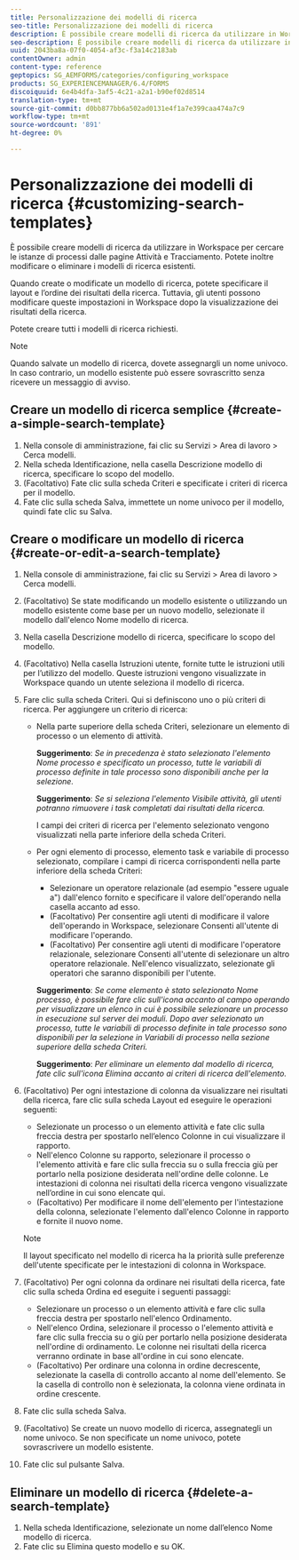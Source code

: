 ```yaml
---
title: Personalizzazione dei modelli di ricerca
seo-title: Personalizzazione dei modelli di ricerca
description: È possibile creare modelli di ricerca da utilizzare in Workspace per cercare le istanze di processi dalle pagine Attività e Tracciamento. Potete inoltre modificare o eliminare i modelli di ricerca esistenti.
seo-description: È possibile creare modelli di ricerca da utilizzare in Workspace per cercare le istanze di processi dalle pagine Attività e Tracciamento. Potete inoltre modificare o eliminare i modelli di ricerca esistenti.
uuid: 2043ba8a-07f0-4054-af3c-f3a14c2183ab
contentOwner: admin
content-type: reference
geptopics: SG_AEMFORMS/categories/configuring_workspace
products: SG_EXPERIENCEMANAGER/6.4/FORMS
discoiquuid: 6e4b4dfa-3af5-4c21-a2a1-b90ef02d8514
translation-type: tm+mt
source-git-commit: d0bb877bb6a502ad0131e4f1a7e399caa474a7c9
workflow-type: tm+mt
source-wordcount: '891'
ht-degree: 0%

---
```



# Personalizzazione dei modelli di ricerca {#customizing-search-templates}

È possibile creare modelli di ricerca da utilizzare in Workspace per cercare le istanze di processi dalle pagine Attività e Tracciamento. Potete inoltre modificare o eliminare i modelli di ricerca esistenti.

Quando create o modificate un modello di ricerca, potete specificare il layout e l’ordine dei risultati della ricerca. Tuttavia, gli utenti possono modificare queste impostazioni in Workspace dopo la visualizzazione dei risultati della ricerca.

Potete creare tutti i modelli di ricerca richiesti.

>[!NOTE]
>
>Quando salvate un modello di ricerca, dovete assegnargli un nome univoco. In caso contrario, un modello esistente può essere sovrascritto senza ricevere un messaggio di avviso.

## Creare un modello di ricerca semplice {#create-a-simple-search-template}

1. Nella console di amministrazione, fai clic su Servizi > Area di lavoro > Cerca modelli.
1. Nella scheda Identificazione, nella casella Descrizione modello di ricerca, specificare lo scopo del modello.
1. (Facoltativo) Fate clic sulla scheda Criteri e specificate i criteri di ricerca per il modello.
1. Fate clic sulla scheda Salva, immettete un nome univoco per il modello, quindi fate clic su Salva.

## Creare o modificare un modello di ricerca {#create-or-edit-a-search-template}

1. Nella console di amministrazione, fai clic su Servizi > Area di lavoro > Cerca modelli.
1. (Facoltativo) Se state modificando un modello esistente o utilizzando un modello esistente come base per un nuovo modello, selezionate il modello dall&#39;elenco Nome modello di ricerca.
1. Nella casella Descrizione modello di ricerca, specificare lo scopo del modello.
1. (Facoltativo) Nella casella Istruzioni utente, fornite tutte le istruzioni utili per l’utilizzo del modello. Queste istruzioni vengono visualizzate in Workspace quando un utente seleziona il modello di ricerca.
1. Fare clic sulla scheda Criteri. Qui si definiscono uno o più criteri di ricerca. Per aggiungere un criterio di ricerca:

   * Nella parte superiore della scheda Criteri, selezionare un elemento di processo o un elemento di attività.

      **Suggerimento**: *Se in precedenza è stato selezionato l&#39;elemento Nome processo e specificato un processo, tutte le variabili di processo definite in tale processo sono disponibili anche per la selezione.*

      **Suggerimento**: *Se si seleziona l&#39;elemento Visibile attività, gli utenti potranno rimuovere i task completati dai risultati della ricerca.*

      I campi dei criteri di ricerca per l&#39;elemento selezionato vengono visualizzati nella parte inferiore della scheda Criteri.

   * Per ogni elemento di processo, elemento task e variabile di processo selezionato, compilare i campi di ricerca corrispondenti nella parte inferiore della scheda Criteri:

      * Selezionare un operatore relazionale (ad esempio &quot;essere uguale a&quot;) dall&#39;elenco fornito e specificare il valore dell&#39;operando nella casella accanto ad esso.
      * (Facoltativo) Per consentire agli utenti di modificare il valore dell&#39;operando in Workspace, selezionare Consenti all&#39;utente di modificare l&#39;operando.
      * (Facoltativo) Per consentire agli utenti di modificare l&#39;operatore relazionale, selezionare Consenti all&#39;utente di selezionare un altro operatore relazionale. Nell&#39;elenco visualizzato, selezionate gli operatori che saranno disponibili per l&#39;utente.

      **Suggerimento**: *Se come elemento è stato selezionato Nome processo, è possibile fare clic sull&#39;icona accanto al campo operando per visualizzare un elenco in cui è possibile selezionare un processo in esecuzione sul server dei moduli. Dopo aver selezionato un processo, tutte le variabili di processo definite in tale processo sono disponibili per la selezione in Variabili di processo nella sezione superiore della scheda Criteri.*

      **Suggerimento**: *Per eliminare un elemento dal modello di ricerca, fate clic sull&#39;icona Elimina accanto ai criteri di ricerca dell&#39;elemento.*


1. (Facoltativo) Per ogni intestazione di colonna da visualizzare nei risultati della ricerca, fare clic sulla scheda Layout ed eseguire le operazioni seguenti:

   * Selezionate un processo o un elemento attività e fate clic sulla freccia destra per spostarlo nell’elenco Colonne in cui visualizzare il rapporto.
   * Nell&#39;elenco Colonne su rapporto, selezionare il processo o l&#39;elemento attività e fare clic sulla freccia su o sulla freccia giù per portarlo nella posizione desiderata nell&#39;ordine delle colonne. Le intestazioni di colonna nei risultati della ricerca vengono visualizzate nell’ordine in cui sono elencate qui.
   * (Facoltativo) Per modificare il nome dell&#39;elemento per l&#39;intestazione della colonna, selezionate l&#39;elemento dall&#39;elenco Colonne in rapporto e fornite il nuovo nome.

   >[!NOTE]
   >
   >Il layout specificato nel modello di ricerca ha la priorità sulle preferenze dell&#39;utente specificate per le intestazioni di colonna in Workspace.

1. (Facoltativo) Per ogni colonna da ordinare nei risultati della ricerca, fate clic sulla scheda Ordina ed eseguite i seguenti passaggi:

   * Selezionare un processo o un elemento attività e fare clic sulla freccia destra per spostarlo nell&#39;elenco Ordinamento.
   * Nell&#39;elenco Ordina, selezionare il processo o l&#39;elemento attività e fare clic sulla freccia su o giù per portarlo nella posizione desiderata nell&#39;ordine di ordinamento. Le colonne nei risultati della ricerca verranno ordinate in base all&#39;ordine in cui sono elencate.
   * (Facoltativo) Per ordinare una colonna in ordine decrescente, selezionate la casella di controllo accanto al nome dell&#39;elemento. Se la casella di controllo non è selezionata, la colonna viene ordinata in ordine crescente.

1. Fate clic sulla scheda Salva.
1. (Facoltativo) Se create un nuovo modello di ricerca, assegnategli un nome univoco. Se non specificate un nome univoco, potete sovrascrivere un modello esistente.
1. Fate clic sul pulsante Salva.

## Eliminare un modello di ricerca {#delete-a-search-template}

1. Nella scheda Identificazione, selezionate un nome dall’elenco Nome modello di ricerca.
1. Fate clic su Elimina questo modello e su OK.

